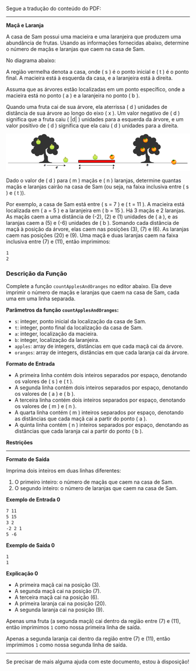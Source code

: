 Segue a tradução do conteúdo do PDF:

---

**Maçã e Laranja**

A casa de Sam possui uma macieira e uma laranjeira que produzem uma abundância de frutas. Usando as informações fornecidas abaixo, determine o número de maçãs e laranjas que caem na casa de Sam.

No diagrama abaixo:

A região vermelha denota a casa, onde \( s \) é o ponto inicial e \( t \) é o ponto final. A macieira está à esquerda da casa, e a laranjeira está à direita.

Assuma que as árvores estão localizadas em um ponto específico, onde a macieira está no ponto \( a \) e a laranjeira no ponto \( b \).

Quando uma fruta cai de sua árvore, ela aterrissa \( d \) unidades de distância de sua árvore ao longo do eixo \( x \). Um valor negativo de \( d \) significa que a fruta caiu \( |d| \) unidades para a esquerda da árvore, e um valor positivo de \( d \) significa que ela caiu \( d \) unidades para a direita.

![Minha Imagem](appleandorange2.png)

Dado o valor de \( d \) para \( m \) maçãs e \( n \) laranjas, determine quantas maçãs e laranjas cairão na casa de Sam (ou seja, na faixa inclusiva entre \( s \) e \( t \)).

Por exemplo, a casa de Sam está entre \( s = 7 \) e \( t = 11 \). A macieira está localizada em \( a = 5 \) e a laranjeira em \( b = 15 \). Há 3 maçãs e 2 laranjas. As maçãs caem a uma distância de \(-2\), \(2\) e \(1\) unidades de \( a \), e as laranjas caem a \(5\) e \(-6\) unidades de \( b \). Somando cada distância de maçã à posição da árvore, elas caem nas posições \(3\), \(7\) e \(6\). As laranjas caem nas posições \(20\) e \(9\). Uma maçã e duas laranjas caem na faixa inclusiva entre \(7\) e \(11\), então imprimimos:

```
1
2
```

### Descrição da Função

Complete a função `countApplesAndOranges` no editor abaixo. Ela deve imprimir o número de maçãs e laranjas que caem na casa de Sam, cada uma em uma linha separada.

**Parâmetros da função `countApplesAndOranges`:**

- `s`: integer, ponto inicial da localização da casa de Sam.
- `t`: integer, ponto final da localização da casa de Sam.
- `a`: integer, localização da macieira.
- `b`: integer, localização da laranjeira.
- `apples`: array de integers, distâncias em que cada maçã cai da árvore.
- `oranges`: array de integers, distâncias em que cada laranja cai da árvore.

**Formato de Entrada**

- A primeira linha contém dois inteiros separados por espaço, denotando os valores de \( s \) e \( t \).
- A segunda linha contém dois inteiros separados por espaço, denotando os valores de \( a \) e \( b \).
- A terceira linha contém dois inteiros separados por espaço, denotando os valores de \( m \) e \( n \).
- A quarta linha contém \( m \) inteiros separados por espaço, denotando as distâncias que cada maçã cai a partir do ponto \( a \).
- A quinta linha contém \( n \) inteiros separados por espaço, denotando as distâncias que cada laranja cai a partir do ponto \( b \).

**Restrições**

---

**Formato de Saída**

Imprima dois inteiros em duas linhas diferentes:

1. O primeiro inteiro: o número de maçãs que caem na casa de Sam.
2. O segundo inteiro: o número de laranjas que caem na casa de Sam.

**Exemplo de Entrada 0**

```
7 11
5 15
3 2
-2 2 1
5 -6
```

**Exemplo de Saída 0**

```
1
1
```

**Explicação 0**

- A primeira maçã cai na posição \(3\).
- A segunda maçã cai na posição \(7\).
- A terceira maçã cai na posição \(6\).
- A primeira laranja cai na posição \(20\).
- A segunda laranja cai na posição \(9\).

Apenas uma fruta (a segunda maçã) cai dentro da região entre \(7\) e \(11\), então imprimimos `1` como nossa primeira linha de saída.

Apenas a segunda laranja cai dentro da região entre \(7\) e \(11\), então imprimimos `1` como nossa segunda linha de saída.

---

Se precisar de mais alguma ajuda com este documento, estou à disposição!
